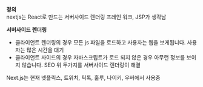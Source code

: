 **정의**  
nextjs는 React로 만드는 서버사이드 렌더링 프레인 워크, JSP가 생각남

**서버사이드 렌더링**
- 클라이언트 렌더링의 경우 모든 js 파일을 로드하고 사용자는 웹을 보게됩니다. 사용자는 많은 시간을 대기
- 클라이언트 사이드의 경우 자바스크립트가 로드 되지 않은 경우 아무런 정보를 보이지 않습니다. SEO
위 두가지를 서버사이드 렌더링이 해결

Next.js는 현재 넷플릭스, 트위치, 틱톡, 훌루, 나이키, 우버에서 사용중
